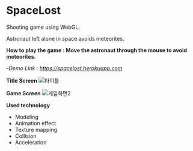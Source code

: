 # SpaceLost
Shooting game using WebGL.

Astronaut left alone in space avoids meteorites.

**How to play the game : Move the astronaut through the mouse to avoid meteorites.**

-*Demo Link : https://spacelost.herokuapp.com*

**Title Screen**
![타이틀](https://user-images.githubusercontent.com/77625823/141467294-07d7b1d6-fd01-4213-9157-e83d0f4375a3.JPG)

**Game Screen**
![게임화면2](https://user-images.githubusercontent.com/77625823/141467610-50a12501-7dbd-4994-b835-c8e047703252.JPG)

**Used technology**

* Modeling
* Animation effect
* Texture mapping
* Collision
* Acceleration
